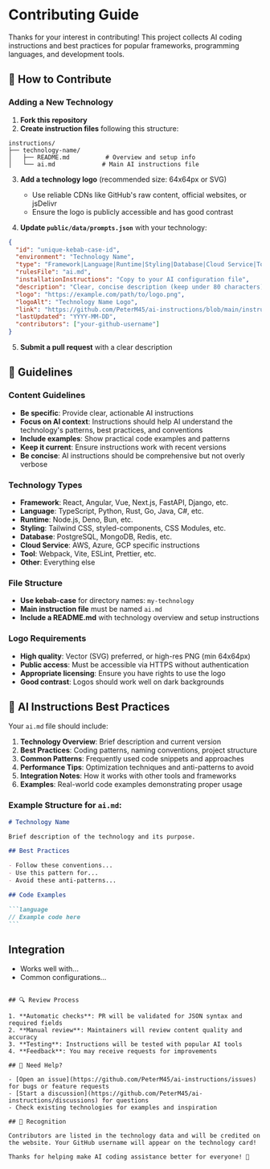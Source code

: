 # Contributing Guide

Thanks for your interest in contributing! This project collects AI coding instructions and best practices for popular frameworks, programming languages, and development tools.

## 🚀 How to Contribute

### Adding a New Technology

1. **Fork this repository**
2. **Create instruction files** following this structure:

```
instructions/
├── technology-name/
│   ├── README.md          # Overview and setup info
│   └── ai.md             # Main AI instructions file
```

3. **Add a technology logo** (recommended size: 64x64px or SVG)

   - Use reliable CDNs like GitHub's raw content, official websites, or jsDelivr
   - Ensure the logo is publicly accessible and has good contrast

4. **Update `public/data/prompts.json`** with your technology:

```json
{
  "id": "unique-kebab-case-id",
  "environment": "Technology Name",
  "type": "Framework|Language|Runtime|Styling|Database|Cloud Service|Tool|Other",
  "rulesFile": "ai.md",
  "installationInstructions": "Copy to your AI configuration file",
  "description": "Clear, concise description (keep under 80 characters)",
  "logo": "https://example.com/path/to/logo.png",
  "logoAlt": "Technology Name Logo",
  "link": "https://github.com/PeterM45/ai-instructions/blob/main/instructions/technology-name/ai.md",
  "lastUpdated": "YYYY-MM-DD",
  "contributors": ["your-github-username"]
}
```

5. **Submit a pull request** with a clear description

## 📝 Guidelines

### Content Guidelines

- **Be specific**: Provide clear, actionable AI instructions
- **Focus on AI context**: Instructions should help AI understand the technology's patterns, best practices, and conventions
- **Include examples**: Show practical code examples and patterns
- **Keep it current**: Ensure instructions work with recent versions
- **Be concise**: AI instructions should be comprehensive but not overly verbose

### Technology Types

- **Framework**: React, Angular, Vue, Next.js, FastAPI, Django, etc.
- **Language**: TypeScript, Python, Rust, Go, Java, C#, etc.
- **Runtime**: Node.js, Deno, Bun, etc.
- **Styling**: Tailwind CSS, styled-components, CSS Modules, etc.
- **Database**: PostgreSQL, MongoDB, Redis, etc.
- **Cloud Service**: AWS, Azure, GCP specific instructions
- **Tool**: Webpack, Vite, ESLint, Prettier, etc.
- **Other**: Everything else

### File Structure

- **Use kebab-case** for directory names: `my-technology`
- **Main instruction file** must be named `ai.md`
- **Include a README.md** with technology overview and setup instructions

### Logo Requirements

- **High quality**: Vector (SVG) preferred, or high-res PNG (min 64x64px)
- **Public access**: Must be accessible via HTTPS without authentication
- **Appropriate licensing**: Ensure you have rights to use the logo
- **Good contrast**: Logos should work well on dark backgrounds

## 🎯 AI Instructions Best Practices

Your `ai.md` file should include:

1. **Technology Overview**: Brief description and current version
2. **Best Practices**: Coding patterns, naming conventions, project structure
3. **Common Patterns**: Frequently used code snippets and approaches
4. **Performance Tips**: Optimization techniques and anti-patterns to avoid
5. **Integration Notes**: How it works with other tools and frameworks
6. **Examples**: Real-world code examples demonstrating proper usage

### Example Structure for `ai.md`:

````markdown
# Technology Name

Brief description of the technology and its purpose.

## Best Practices

- Follow these conventions...
- Use this pattern for...
- Avoid these anti-patterns...

## Code Examples

```language
// Example code here
```
````

## Integration

- Works well with...
- Common configurations...

```

## 🔍 Review Process

1. **Automatic checks**: PR will be validated for JSON syntax and required fields
2. **Manual review**: Maintainers will review content quality and accuracy
3. **Testing**: Instructions will be tested with popular AI tools
4. **Feedback**: You may receive requests for improvements

## 🙋 Need Help?

- [Open an issue](https://github.com/PeterM45/ai-instructions/issues) for bugs or feature requests
- [Start a discussion](https://github.com/PeterM45/ai-instructions/discussions) for questions
- Check existing technologies for examples and inspiration

## 🎉 Recognition

Contributors are listed in the technology data and will be credited on the website. Your GitHub username will appear on the technology card!

Thanks for helping make AI coding assistance better for everyone! 🚀
```
